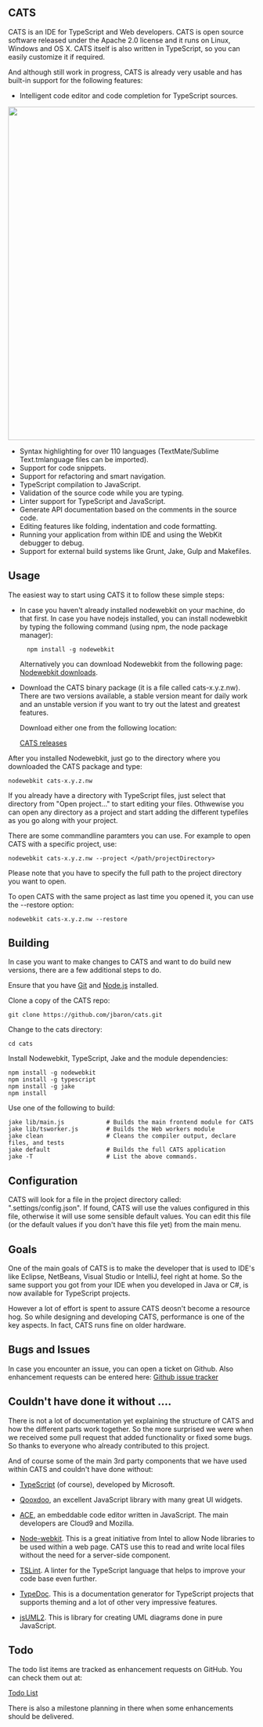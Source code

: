 ## CATS

CATS is an IDE for TypeScript and Web developers. CATS is open source software released under the Apache 2.0 license and it runs on Linux, Windows and OS X. 
CATS itself is also written in TypeScript, so you can easily customize it if required.

And although still work in progress, CATS is already very usable and has built-in support for the following features:

- Intelligent code editor and code completion for TypeScript sources.
 
<img width="680" src="https://raw.github.com/jbaron/cats/master/artifacts/cats_screenshot.png" />

- Syntax highlighting for over 110 languages (TextMate/Sublime Text.tmlanguage files can be imported).
- Support for code snippets.
- Support for refactoring and smart navigation.
- TypeScript compilation to JavaScript.
- Validation of the source code while you are typing.
- Linter support for TypeScript and JavaScript.
- Generate API documentation based on the comments in the source code.
- Editing features like folding, indentation and code formatting.
- Running your application from within IDE and using the WebKit debugger to debug.
- Support for external build systems like Grunt, Jake, Gulp and Makefiles.


## Usage

The easiest way to start using CATS it to follow these simple steps:

* In case you haven't already installed nodewebkit on your machine, do that first. In case you have nodejs installed, you can install
  nodewebkit by typing the following command (using npm, the node package manager):

        npm install -g nodewebkit

  Alternatively you can download Nodewebkit from the following page: [Nodewebkit downloads](https://github.com/rogerwang/node-webkit). 

* Download the CATS binary package (it is a file called cats-x.y.z.nw). There are two versions available, a stable version meant for daily work 
  and an unstable version if you want to try out the latest and greatest features. 

  Download either one from the following location:

  [CATS releases](https://github.com/jbaron/cats/releases/) 
  
  
After you installed Nodewebkit, just go to the directory where you downloaded the CATS package and type:

```shell
nodewebkit cats-x.y.z.nw
```

If you already have a directory with TypeScript files, just select that directory from "Open project..." 
to start editing your files. Othwewise you can open any directory as a project and start adding the
different typefiles as you go along with your project.

There are some commandline paramters you can use. For example to open CATS with a specific project, use:

```shell        
nodewebkit cats-x.y.z.nw --project </path/projectDirectory>
```

Please note that you have to specify the full path to the project directory you want to open. 

To open CATS with the same project as last time you opened it, you can use the --restore option:

```shell
nodewebkit cats-x.y.z.nw --restore
```

## Building

In case you want to make changes to CATS and want to do build new versions, there are a few 
additional steps to do.

Ensure that you have [Git](http://git-scm.com/downloads) and [Node.js](http://nodejs.org/) installed.

Clone a copy of the CATS repo:

```
git clone https://github.com/jbaron/cats.git
```

Change to the cats directory:

```
cd cats
```

Install Nodewebkit, TypeScript, Jake and the module dependencies:

```
npm install -g nodewebkit
npm install -g typescript
npm install -g jake
npm install
```

Use one of the following to build:

```
jake lib/main.js            # Builds the main frontend module for CATS
jake lib/tsworker.js        # Builds the Web workers module
jake clean                  # Cleans the compiler output, declare files, and tests
jake default                # Builds the full CATS application
jake -T                     # List the above commands. 
```


## Configuration

CATS will look for a file in the project directory called: ".settings/config.json". If found, CATS will use the values configured in this file, otherwise it will use some sensible default values.
You can edit this file (or the default values if you don't have this file yet) from the main menu.


## Goals

One of the main goals of CATS is to make the developer that is used to IDE's like Eclipse, NetBeans, Visual Studio or IntelliJ, feel right at home. 
So the same support you got from your IDE when you developed in Java or C#, is now available for TypeScript projects.

However a lot of effort is spent to assure CATS deosn't become a resource hog. So while designing and developing CATS, performance is one of the key aspects.
In fact, CATS runs fine on older hardware.


## Bugs and Issues

In case you encounter an issue, you can open a ticket on Github. 
Also enhancement requests can be entered here: [Github issue tracker](https://github.com/jbaron/cats/issues)


## Couldn't have done it without ....

There is not a lot of documentation yet explaining the structure of CATS and how the different parts work together. 
So the more surprised we were when we received some pull request that added functionality or fixed some bugs. So thanks to everyone who
already contributed to this project.

And of course some of the main 3rd party components that we have used within CATS and couldn't have done without:

- [TypeScript](http://www.typescriptlang.org) (of course), developed by Microsoft.

- [Qooxdoo](http://www.qooxdoo.org), an excellent JavaScript library with many great UI widgets.  

- [ACE](http://ace.ajax.org), an embeddable code editor written in JavaScript. The main developers are Cloud9 and Mozilla.

- [Node-webkit](https://github.com/rogerwang/node-webkit). This is a great initiative from Intel to allow Node libraries to be used within a web page. 
  CATS use this to read and write local files without the need for a server-side component.

- [TSLint](https://github.com/palantir/tslint). A linter for the TypeScript language that helps to improve your code base even further.

- [TypeDoc](https://github.com/sebastian-lenz/typedoc). This is a documentation generator for TypeScript projects that supports
  theming and a lot of other very impressive features. 

- [jsUML2](http://www.jrromero.net/tools/jsUML2). This is library for creating UML diagrams done in pure JavaScript.

## Todo

The todo list items are tracked as enhancement requests on GitHub. You can check them out at:

[Todo List](https://github.com/jbaron/cats/issues?labels=enhancement&page=1&state=open)

There is also a milestone planning in there when some enhancements should be delivered. 


